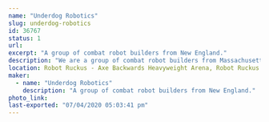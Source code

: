 ```yaml
---
name: "Underdog Robotics"
slug: underdog-robotics
id: 36767
status: 1
url: 
excerpt: "A group of combat robot builders from New England."
description: "We are a group of combat robot builders from Massachusetts. Our experience varies from 5 years to brand new."
location: Robot Ruckus - Axe Backwards Heavyweight Arena, Robot Ruckus - Small Arena
maker:
  - name: "Underdog Robotics"
    description: "A group of combat robot builders from New England."
photo_link: 
last-exported: "07/04/2020 05:03:41 pm"
---
```

